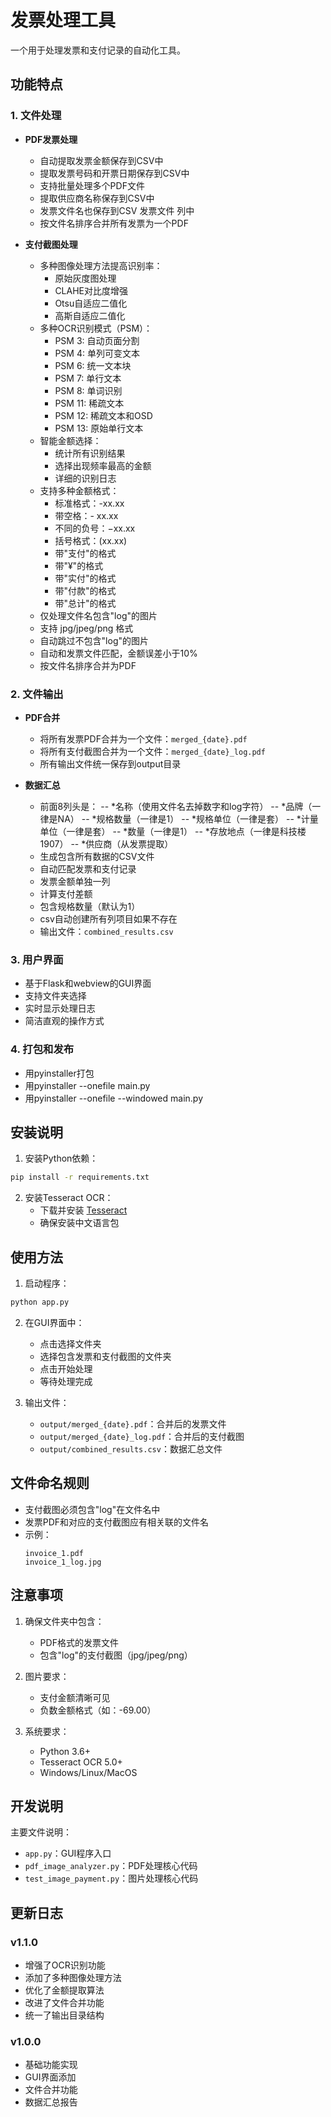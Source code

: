 # 发票处理工具

一个用于处理发票和支付记录的自动化工具。

## 功能特点

### 1. 文件处理
- **PDF发票处理**
  - 自动提取发票金额保存到CSV中
  - 提取发票号码和开票日期保存到CSV中
  - 支持批量处理多个PDF文件
  - 提取供应商名称保存到CSV中
  - 发票文件名也保存到CSV 发票文件 列中
  - 按文件名排序合并所有发票为一个PDF

- **支付截图处理**
  - 多种图像处理方法提高识别率：
    - 原始灰度图处理
    - CLAHE对比度增强
    - Otsu自适应二值化
    - 高斯自适应二值化
  - 多种OCR识别模式（PSM）：
    - PSM 3: 自动页面分割
    - PSM 4: 单列可变文本
    - PSM 6: 统一文本块
    - PSM 7: 单行文本
    - PSM 8: 单词识别
    - PSM 11: 稀疏文本
    - PSM 12: 稀疏文本和OSD
    - PSM 13: 原始单行文本
  - 智能金额选择：
    - 统计所有识别结果
    - 选择出现频率最高的金额
    - 详细的识别日志
  - 支持多种金额格式：
    - 标准格式：-xx.xx
    - 带空格：- xx.xx
    - 不同的负号：−xx.xx
    - 括号格式：(xx.xx)
    - 带"支付"的格式
    - 带"¥"的格式
    - 带"实付"的格式
    - 带"付款"的格式
    - 带"总计"的格式
  - 仅处理文件名包含"log"的图片
  - 支持 jpg/jpeg/png 格式
  - 自动跳过不包含"log"的图片
  - 自动和发票文件匹配，金额误差小于10%
  - 按文件名排序合并为PDF

### 2. 文件输出
- **PDF合并**
  - 将所有发票PDF合并为一个文件：`merged_{date}.pdf`
  - 将所有支付截图合并为一个文件：`merged_{date}_log.pdf`
  - 所有输出文件统一保存到output目录

- **数据汇总**
  - 前面8列头是：
    -- *名称（使用文件名去掉数字和log字符）
    -- *品牌（一律是NA）
    -- *规格数量（一律是1）
    -- *规格单位（一律是套）
    -- *计量单位（一律是套）
    -- *数量（一律是1）
    -- *存放地点（一律是科技楼1907）
    -- *供应商（从发票提取）
  - 生成包含所有数据的CSV文件
  - 自动匹配发票和支付记录
  - 发票金额单独一列
  - 计算支付差额
  - 包含规格数量（默认为1）
  - csv自动创建所有列项目如果不存在
  - 输出文件：`combined_results.csv`

### 3. 用户界面
- 基于Flask和webview的GUI界面
- 支持文件夹选择
- 实时显示处理日志
- 简洁直观的操作方式

### 4. 打包和发布
 - 用pyinstaller打包
 - 用pyinstaller --onefile main.py
 - 用pyinstaller --onefile --windowed main.py

## 安装说明

1. 安装Python依赖：
```bash
pip install -r requirements.txt
```

2. 安装Tesseract OCR：
   - 下载并安装 [Tesseract](https://github.com/UB-Mannheim/tesseract/wiki)
   - 确保安装中文语言包

## 使用方法

1. 启动程序：
```bash
python app.py
```

2. 在GUI界面中：
   - 点击选择文件夹
   - 选择包含发票和支付截图的文件夹
   - 点击开始处理
   - 等待处理完成

3. 输出文件：
   - `output/merged_{date}.pdf`：合并后的发票文件
   - `output/merged_{date}_log.pdf`：合并后的支付截图
   - `output/combined_results.csv`：数据汇总文件

## 文件命名规则

- 支付截图必须包含"log"在文件名中
- 发票PDF和对应的支付截图应有相关联的文件名
- 示例：
  ```
  invoice_1.pdf
  invoice_1_log.jpg
  ```

## 注意事项

1. 确保文件夹中包含：
   - PDF格式的发票文件
   - 包含"log"的支付截图（jpg/jpeg/png）

2. 图片要求：
   - 支付金额清晰可见
   - 负数金额格式（如：-69.00）

3. 系统要求：
   - Python 3.6+
   - Tesseract OCR 5.0+
   - Windows/Linux/MacOS

## 开发说明

主要文件说明：
- `app.py`：GUI程序入口
- `pdf_image_analyzer.py`：PDF处理核心代码
- `test_image_payment.py`：图片处理核心代码

## 更新日志

### v1.1.0
- 增强了OCR识别功能
- 添加了多种图像处理方法
- 优化了金额提取算法
- 改进了文件合并功能
- 统一了输出目录结构

### v1.0.0
- 基础功能实现
- GUI界面添加
- 文件合并功能
- 数据汇总报告





